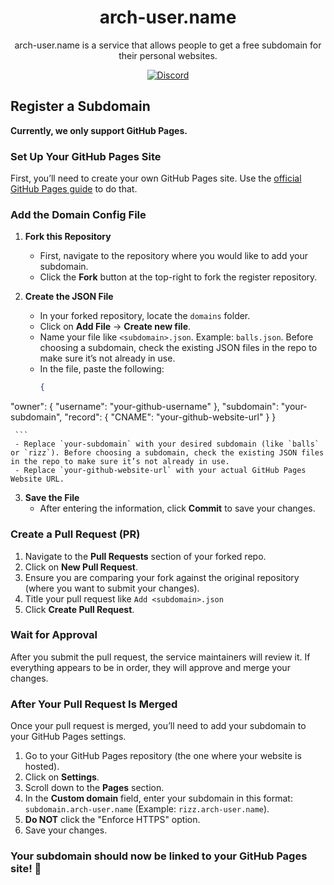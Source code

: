 <h1 align="center">arch-user.name</h1>

<p align="center">arch-user.name is a service that allows people to get a free subdomain for their personal websites.</p>

<div align="center">
  <a href="https://discord.gg/AdnMpTK7TS"><img alt="Discord" src="https://invidget.switchblade.xyz/AdnMpTK7TS"></a>
</div>

## Register a Subdomain

**Currently, we only support GitHub Pages.**

### Set Up Your GitHub Pages Site

First, you’ll need to create your own GitHub Pages site. Use the [official GitHub Pages guide](https://docs.github.com/en/pages/getting-started-with-github-pages) to do that.

### Add the Domain Config File

1. **Fork this Repository**

   - First, navigate to the repository where you would like to add your subdomain.
   - Click the **Fork** button at the top-right to fork the register repository.

2. **Create the JSON File**

   - In your forked repository, locate the `domains` folder.
   - Click on **Add File** → **Create new file**.
   - Name your file like `<subdomain>.json`. Example: `balls.json`. Before choosing a subdomain, check the existing JSON files in the repo to make sure it’s not already in use.
   - In the file, paste the following:
     ```json
     {
  "owner": {
    "username": "your-github-username"
  },
  "subdomain": "your-subdomain",
  "record": {
    "CNAME": "your-github-website-url"
  }
}

     ```
     - Replace `your-subdomain` with your desired subdomain (like `balls` or `rizz`). Before choosing a subdomain, check the existing JSON files in the repo to make sure it’s not already in use.
     - Replace `your-github-website-url` with your actual GitHub Pages Website URL.

3. **Save the File**
   - After entering the information, click **Commit** to save your changes.

### Create a Pull Request (PR)

1. Navigate to the **Pull Requests** section of your forked repo.
2. Click on **New Pull Request**.
3. Ensure you are comparing your fork against the original repository (where you want to submit your changes).
4. Title your pull request like `Add <subdomain>.json`
5. Click **Create Pull Request**.

### Wait for Approval

After you submit the pull request, the service maintainers will review it. If everything appears to be in order, they will approve and merge your changes.

### After Your Pull Request Is Merged

Once your pull request is merged, you’ll need to add your subdomain to your GitHub Pages settings.

1. Go to your GitHub Pages repository (the one where your website is hosted).
2. Click on **Settings**.
3. Scroll down to the **Pages** section.
4. In the **Custom domain** field, enter your subdomain in this format: `subdomain.arch-user.name` (Example: `rizz.arch-user.name`).
5. **Do NOT** click the "Enforce HTTPS" option.
6. Save your changes.

### Your subdomain should now be linked to your GitHub Pages site! 🎉

